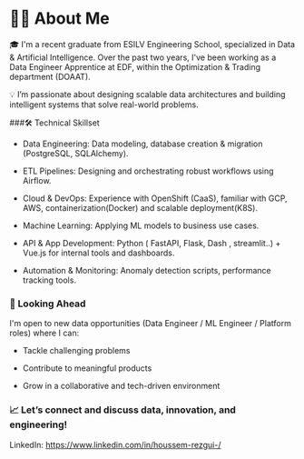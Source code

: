 # 👨‍💻 About Me

🎓 I'm a recent graduate from ESILV Engineering School, specialized in Data & Artificial Intelligence. Over the past two years, I've been working as a Data Engineer Apprentice at EDF, within the Optimization & Trading department (DOAAT).

💡 I’m passionate about designing scalable data architectures and building intelligent systems that solve real-world problems.

###🛠️ Technical Skillset

- Data Engineering: Data modeling, database creation & migration (PostgreSQL, SQLAlchemy).

- ETL Pipelines: Designing and orchestrating robust workflows using Airflow.
- Cloud & DevOps: Experience with OpenShift (CaaS), familiar with GCP, AWS, containerization(Docker) and scalable deployment(K8S).
- Machine Learning: Applying ML models to business use cases.
- API & App Development: Python ( FastAPI, Flask, Dash , streamlit..) + Vue.js for internal tools and dashboards.
- Automation & Monitoring: Anomaly detection scripts, performance tracking tools.

### 🚀 Looking Ahead
I'm open to new data opportunities (Data Engineer / ML Engineer / Platform roles) where I can:

- Tackle challenging problems

- Contribute to meaningful products

- Grow in a collaborative and tech-driven environment

### 📈 Let’s connect and discuss data, innovation, and engineering!

LinkedIn: https://www.linkedin.com/in/houssem-rezgui-/
